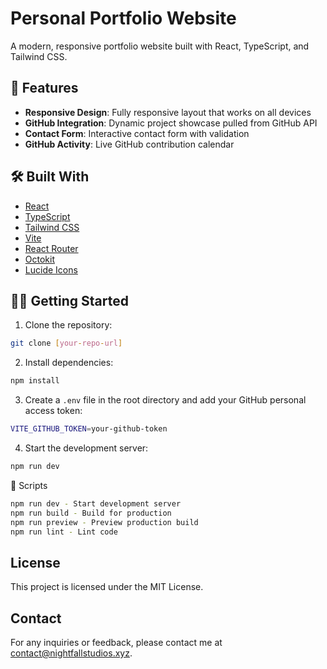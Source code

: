 # Personal Portfolio Website

A modern, responsive portfolio website built with React, TypeScript, and Tailwind CSS.

## 🚀 Features

- **Responsive Design**: Fully responsive layout that works on all devices
- **GitHub Integration**: Dynamic project showcase pulled from GitHub API
- **Contact Form**: Interactive contact form with validation
- **GitHub Activity**: Live GitHub contribution calendar

## 🛠️ Built With

- [React](https://reactjs.org/)
- [TypeScript](https://www.typescriptlang.org/)
- [Tailwind CSS](https://tailwindcss.com/)
- [Vite](https://vitejs.dev/)
- [React Router](https://reactrouter.com/)
- [Octokit](https://github.com/octokit/octokit.js)
- [Lucide Icons](https://lucide.dev/)

## 🏃‍♂️ Getting Started

1. Clone the repository:

```sh
git clone [your-repo-url]
```

2. Install dependencies:

```sh
npm install
```

3. Create a `.env` file in the root directory and add your GitHub personal access token:

```sh
VITE_GITHUB_TOKEN=your-github-token
```

4. Start the development server:

```sh
npm run dev
```

📝 Scripts

```sh
npm run dev - Start development server
npm run build - Build for production
npm run preview - Preview production build
npm run lint - Lint code
```

## License

This project is licensed under the MIT License.

## Contact

For any inquiries or feedback, please contact me at [contact@nightfallstudios.xyz](mailto:contact@nightfallstudios.xyz).
